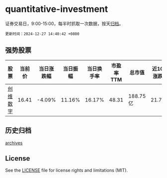 # quantitative-investment

证券交易日，9:00-15:00，每半时抓取一次数据，按天[归档](archives)。

`更新时间：2024-12-27 14:40:42 +0800`

## 强势股票

|股票|当前价|当日涨跌幅|当日振幅|当日换手率|市盈率TTM|总市值|近10日涨跌幅|
|----|----|----|----|----|----|----|----|
|[创维数字](https://xueqiu.com/S/SZ000810)|16.41|-4.09%|11.16%|16.17%|48.31|188.75亿|21.74%|

## 历史归档

[archives](archives)

## License

See the [LICENSE](LICENSE) file for license rights and limitations (MIT).
